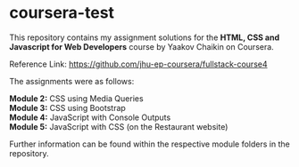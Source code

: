 # coursera-test

This repository contains my assignment solutions for the **HTML, CSS and Javascript for Web Developers** course by Yaakov Chaikin on Coursera.

Reference Link: https://github.com/jhu-ep-coursera/fullstack-course4

The assignments were as follows:

**Module 2:** CSS using Media Queries <br>
**Module 3:** CSS using Bootstrap <br>
**Module 4:** JavaScript with Console Outputs <br>
**Module 5:** JavaScript with CSS (on the Restaurant website) <br>

Further information can be found within the respective module folders in the repository.
